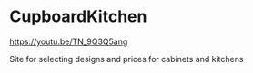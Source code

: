 # CupboardKitchen

https://youtu.be/TN_9Q3Q5ang

Site for selecting designs and prices for cabinets and kitchens
